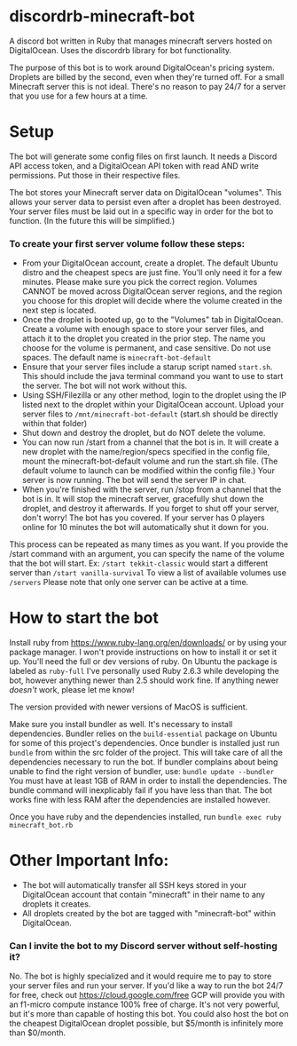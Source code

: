 # discordrb-minecraft-bot
A discord bot written in Ruby that manages minecraft servers hosted on DigitalOcean. Uses the discordrb library for bot functionality.

The purpose of this bot is to work around DigitalOcean's pricing system. Droplets are billed by the second, even when they're turned off. For a small Minecraft server this is not ideal. There's no reason to pay 24/7 for a server that you use for a few hours at a time.

# Setup
The bot will generate some config files on first launch. It needs a Discord API access token, and a DigitalOcean API token with read AND write permissions. Put those in their respective files.

The bot stores your Minecraft server data on DigitalOcean "volumes". This allows your server data to persist even after a droplet has been destroyed. Your server files must be laid out in a specific way in order for the bot to function. (In the future this will be simplified.)

### To create your first server volume follow these steps:
- From your DigitalOcean account, create a droplet. The default Ubuntu distro and the cheapest specs are just fine. You'll only need it for a few minutes. Please make sure you pick the correct region. Volumes CANNOT be moved across DigitalOcean server regions, and the region you choose for this droplet will decide where the volume created in the next step is located.
- Once the droplet is booted up, go to the "Volumes" tab in DigitalOcean. Create a volume with enough space to store your server files, and attach it to the droplet you created in the prior step. The name you choose for the volume is permanent, and case sensitive. Do not use spaces. The default name is `minecraft-bot-default`
- Ensure that your server files include a starup script named `start.sh`. This should include the java terminal command you want to use to start the server. The bot will not work without this.
- Using SSH/Filezilla or any other method, login to the droplet using the IP listed next to the droplet within your DigitalOcean account. Upload your server files to `/mnt/minecraft-bot-default` (start.sh should be directly within that folder)
- Shut down and destroy the droplet, but do NOT delete the volume.
- You can now run /start from a channel that the bot is in. It will create a new droplet with the name/region/specs specified in the config file, mount the minecraft-bot-default volume and run the start.sh file. (The default volume to launch can be modified within the config file.) Your server is now running. The bot will send the server IP in chat.
- When you're finished with the server, run /stop from a channel that the bot is in. It will stop the minecraft server, gracefully shut down the droplet, and destroy it afterwards. If you forget to shut off your server, don't worry! The bot has you covered. If your server has 0 players online for 10 minutes the bot will automatically shut it down for you.

This process can be repeated as many times as you want. If you provide the /start command with an argument, you can specify the name of the volume that the bot will start. Ex: `/start tekkit-classic` would start a different server than `/start vanilla-survival` To view a list of available volumes use `/servers` Please note that only one server can be active at a time.

# How to start the bot
Install ruby from https://www.ruby-lang.org/en/downloads/ or by using your package manager.
I won't provide instructions on how to install it or set it up.
You'll need the full or dev versions of ruby. On Ubuntu the package is labeled as `ruby-full`
I've personally used Ruby 2.6.3 while developing the bot, however anything newer than 2.5 should work fine.
If anything newer *doesn't* work, please let me know!

The version provided with newer versions of MacOS is sufficient.

Make sure you install bundler as well. It's necessary to install dependencies.
Bundler relies on the `build-essential` package on Ubuntu for some of this project's dependencies.
Once bundler is installed just run `bundle` from within the src folder of the project. This will take care of all the dependencies necessary to run the bot. If bundler complains about being unable to find the right version of bundler, use: `bundle update --bundler` You must have at least 1GB of RAM in order to install the dependencies. The bundle command will inexplicably fail if you have less than that. The bot works fine with less RAM after the dependencies are installed however.

Once you have ruby and the dependencies installed, run `bundle exec ruby minecraft_bot.rb`

# Other Important Info:
- The bot will automatically transfer all SSH keys stored in your DigitalOcean account that contain "minecraft" in their name to any droplets it creates.
- All droplets created by the bot are tagged with "minecraft-bot" within DigitalOcean.

### Can I invite the bot to my Discord server without self-hosting it?
No. The bot is highly specialized and it would require me to pay to store your server files and run your server. If you'd like a way to run the bot 24/7 for free, check out https://cloud.google.com/free
GCP will provide you with an f1-micro compute instance 100% free of charge. It's not very powerful, but it's more than capable of hosting this bot. You could also host the bot on the cheapest DigitalOcean droplet possible, but $5/month is infinitely more than $0/month.
